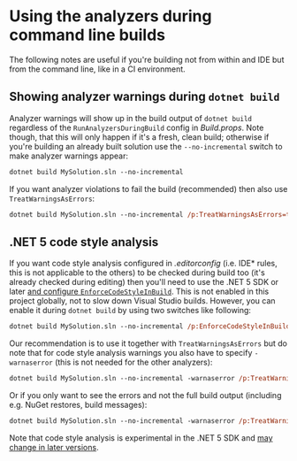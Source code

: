 # Using the analyzers during command line builds




The following notes are useful if you're building not from within and IDE but from the command line, like in a CI environment.


## Showing analyzer warnings during `dotnet build`

Analyzer warnings will show up in the build output of `dotnet build` regardless of the `RunAnalyzersDuringBuild` config in *Build.props*. Note though, that this will only happen if it's a fresh, clean build; otherwise if you're building an already built solution use the `--no-incremental` switch to make analyzer warnings appear:

```ps
dotnet build MySolution.sln --no-incremental
```

If you want analyzer violations to fail the build (recommended) then also use `TreatWarningsAsErrors`:

```ps
dotnet build MySolution.sln --no-incremental /p:TreatWarningsAsErrors=true
```


## .NET 5 code style analysis

If you want code style analysis configured in *.editorconfig* (i.e. IDE* rules, this is not applicable to the others) to be checked during build too (it's already checked during editing) then you'll need to use the .NET 5 SDK or later [and configure `EnforceCodeStyleInBuild`](https://docs.microsoft.com/en-us/dotnet/fundamentals/code-analysis/overview#code-style-analysis). This is not enabled in this project globally, not to slow down Visual Studio builds. However, you can enable it during `dotnet build` by using two switches like following:

```ps
dotnet build MySolution.sln --no-incremental /p:EnforceCodeStyleInBuild=true /p:RunAnalyzersDuringBuild=true
```

Our recommendation is to use it together with `TreatWarningsAsErrors` but do note that for code style analysis warnings you also have to specify `-warnaserror` (this is not needed for the other analyzers):

```ps
dotnet build MySolution.sln --no-incremental -warnaserror /p:TreatWarningsAsErrors=true /p:EnforceCodeStyleInBuild=true /p:RunAnalyzersDuringBuild=true
```

Or if you only want to see the errors and not the full build output (including e.g. NuGet restores, build messages):

```ps
dotnet build MySolution.sln --no-incremental -warnaserror /p:TreatWarningsAsErrors=true /p:EnforceCodeStyleInBuild=true /p:RunAnalyzersDuringBuild=true -nologo -consoleLoggerParameters:NoSummary -verbosity:quiet
```

Note that code style analysis is experimental in the .NET 5 SDK and [may change in later versions](https://github.com/dotnet/roslyn/issues/49044).
